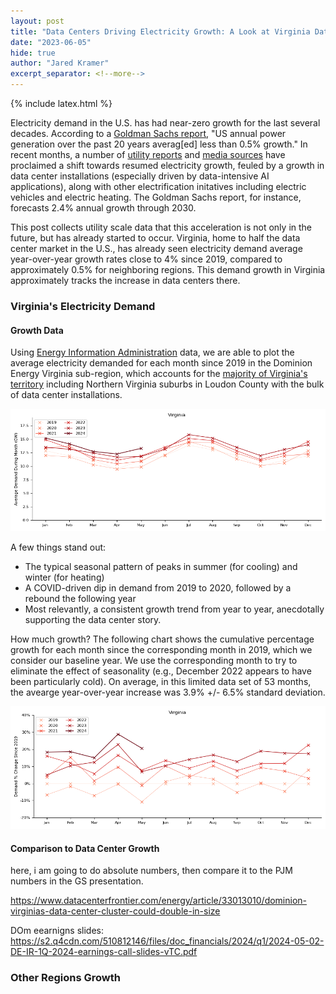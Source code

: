 ```yaml
---
layout: post
title: "Data Centers Driving Electricity Growth: A Look at Virginia Data"
date: "2023-06-05"
hide: true
author: "Jared Kramer"
excerpt_separator: <!--more-->
---
```


<head>
  {% include latex.html %}
</head>

Electricity demand in the U.S. has had near-zero growth for the last several decades.  According to a [Goldman Sachs report](https://www.goldmansachs.com/intelligence/pages/gs-research/generational-growth-ai-data-centers-and-the-coming-us-power-surge/report.pdf), "US annual power generation over the past 20 years averag[ed] less than 0.5% growth."  In recent months, a number of [utility reports](https://insidelines.pjm.com/pjm-publishes-2024-long-term-load-forecast/) and [media sources](https://www.wsj.com/business/energy-oil/how-big-data-centers-are-slowing-the-shift-to-clean-energy-44ef4145) have proclaimed a shift towards resumed electricity growth, feuled by a growth in data center installations (especially driven by data-intensive AI applications), along with other electrification initatives including electric vehicles and electric heating.   The Goldman Sachs report, for instance, forecasts 2.4% annual growth through 2030.

This post collects utility scale data that this acceleration is not only in the future, but has already started to occur.  Virginia, home to half the data center market in the U.S., has already seen electricity demand average year-over-year growth rates close to 4% since 2019, compared to approximately 0.5% for neighboring regions.  This demand growth in Virginia approximately tracks the increase in data centers there.

<!--more-->

### Virginia's Electricity Demand

#### Growth Data

Using [Energy Information Administration](https://www.eia.gov/opendata/browser/electricity/rto/region-data) data, we are able to plot the average electricity demanded for each month since 2019 in the Dominion Energy Virginia sub-region, which accounts for the [majority of Virginia's territory](https://www.pjm.com/library/~/media/about-pjm/pjm-zones.ashx) including Northern Virginia suburbs in Loudon County with the bulk of data center installations.  

![Virginia 5-year demand](/assets/images/post10_DOM_GW_demand.png)

A few things stand out: 
- The typical seasonal pattern of peaks in summer (for cooling) and winter (for heating)
- A COVID-driven dip in demand from 2019 to 2020, followed by a rebound the following year
- Most relevantly, a consistent growth trend from year to year, anecdotally supporting the data center story.

How much growth?  The following chart shows the cumulative percentage growth for each month since the corresponding month in 2019, which we consider our baseline year.   We use the corresponding month to try to eliminate the effect of seasonality (e.g., December 2022 appears to have been particularly cold).  On average, in this limited data set of 53 months, the avearge year-over-year increase was 3.9% +/- 6.5% standard deviation.  

![Virginia 5-year % growth](/assets/images/post10_DOM_percent_growth.png)

#### Comparison to Data Center Growth

here, i am going to do absolute numbers, then compare it to the PJM numbers in the GS presentation. 

https://www.datacenterfrontier.com/energy/article/33013010/dominion-virginias-data-center-cluster-could-double-in-size

DOm eearnigns slides: 
https://s2.q4cdn.com/510812146/files/doc_financials/2024/q1/2024-05-02-DE-IR-1Q-2024-earnings-call-slides-vTC.pdf


### Other Regions Growth





